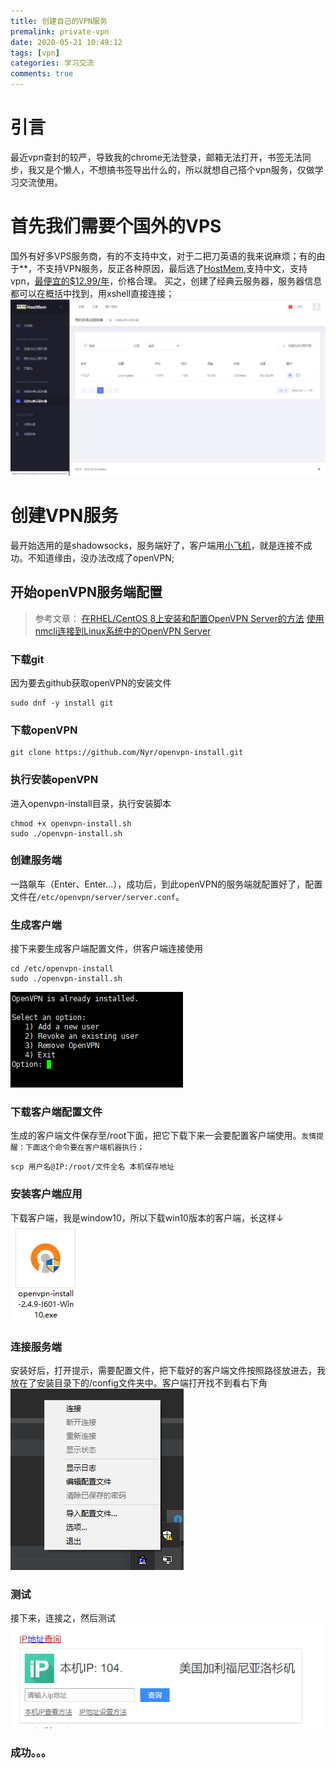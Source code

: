 ```yaml
---
title: 创建自己的VPN服务
premalink: private-vpn
date: 2020-05-21 10:49:12
tags: [vpn]
categories: 学习交流
comments: true
---
```

# 引言
最近vpn查封的较严，导致我的chrome无法登录，邮箱无法打开，书签无法同步，我又是个懒人，不想搞书签导出什么的，所以就想自己搭个vpn服务，仅做学习交流使用。

# 首先我们需要个国外的VPS
国外有好多VPS服务商，有的不支持中文，对于二把刀英语的我来说麻烦；有的由于**，不支持VPN服务，反正各种原因，最后选了[HostMem](https://www.hostmem.com/?ref=jofy1004),支持中文，支持vpn，[最便宜的$12.99/年](https://vm.hostmem.com/vm/create/3?ref=jofy1004)，价格合理。
买之，创建了经典云服务器，服务器信息都可以在概括中找到，用xshell直接连接；
![](private-vpn/HostMem-control.png)

# 创建VPN服务
最开始选用的是shadowsocks，服务端好了，客户端用[小飞机](https://tlanyan.me/shadowsock-clients/)，就是连接不成功。不知道缘由，没办法改成了openVPN;

## 开始openVPN服务端配置
> 参考文章：
>[在RHEL/CentOS 8上安装和配置OpenVPN Server的方法](https://ywnz.com/linuxyffq/4592.html)
>[使用nmcli连接到Linux系统中的OpenVPN Server](https://ywnz.com/linuxjc/4226.html)

### 下载git
因为要去github获取openVPN的安装文件
```shell
sudo dnf -y install git
```
### 下载openVPN
```shell
git clone https://github.com/Nyr/openvpn-install.git
```
### 执行安装openVPN
进入openvpn-install目录，执行安装脚本
```shell
chmod +x openvpn-install.sh
sudo ./openvpn-install.sh
```
### 创建服务端
一路飙车（Enter、Enter...），成功后，到此openVPN的服务端就配置好了，配置文件在``/etc/openvpn/server/server.conf``。
### 生成客户端
接下来要生成客户端配置文件，供客户端连接使用
```shell
cd /etc/openvpn-install
sudo ./openvpn-install.sh
```
![](private-vpn/openVPN-client.png)
### 下载客户端配置文件
生成的客户端文件保存至/root下面，把它下载下来一会要配置客户端使用。`友情提醒：下面这个命令要在客户端机器执行；`
```shell
scp 用户名@IP:/root/文件全名 本机保存地址
```
### 安装客户端应用
下载客户端，我是window10，所以下载win10版本的客户端，长这样↓
![](private-vpn/openvpn-install-for-win10.png)
### 连接服务端
安装好后，打开提示，需要配置文件，把下载好的客户端文件按照路径放进去，我放在了安装目录下的/config文件夹中。客户端打开找不到看右下角
![](private-vpn/client-ico.png)
### 测试
接下来，连接之，然后测试
![](private-vpn/IP.png)
### 成功。。。